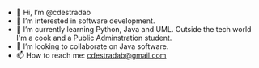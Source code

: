 - 👋 Hi, I’m @cdestradab
- 👀 I’m interested in software development.
- 🌱 I’m currently learning Python, Java and UML. Outside the tech world I'm a cook and a Public Adminstration student.
- 💞️ I’m looking to collaborate on Java software.
- 📫 How to reach me: cdestradab@gmail.com

<!---
cdestradab/cdestradab is a ✨ special ✨ repository because its `README.md` (this file) appears on your GitHub profile.
You can click the Preview link to take a look at your changes.
--->
